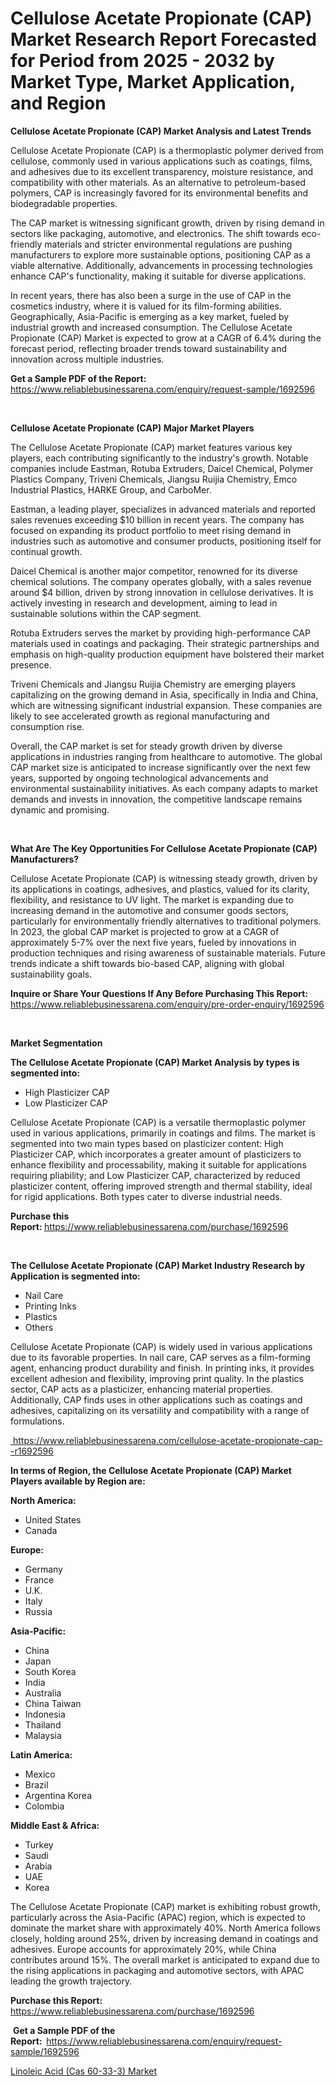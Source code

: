 <p><h1>Cellulose Acetate Propionate (CAP) Market Research Report Forecasted for Period from 2025 -  2032 by Market Type, Market Application, and Region</h1></p><p><strong>Cellulose Acetate Propionate (CAP) Market Analysis and Latest Trends</strong></p>
<p><p>Cellulose Acetate Propionate (CAP) is a thermoplastic polymer derived from cellulose, commonly used in various applications such as coatings, films, and adhesives due to its excellent transparency, moisture resistance, and compatibility with other materials. As an alternative to petroleum-based polymers, CAP is increasingly favored for its environmental benefits and biodegradable properties.</p><p>The CAP market is witnessing significant growth, driven by rising demand in sectors like packaging, automotive, and electronics. The shift towards eco-friendly materials and stricter environmental regulations are pushing manufacturers to explore more sustainable options, positioning CAP as a viable alternative. Additionally, advancements in processing technologies enhance CAP's functionality, making it suitable for diverse applications.</p><p>In recent years, there has also been a surge in the use of CAP in the cosmetics industry, where it is valued for its film-forming abilities. Geographically, Asia-Pacific is emerging as a key market, fueled by industrial growth and increased consumption. The Cellulose Acetate Propionate (CAP) Market is expected to grow at a CAGR of 6.4% during the forecast period, reflecting broader trends toward sustainability and innovation across multiple industries.</p></p>
<p><strong>Get a Sample PDF of the Report:&nbsp;</strong> <a href="https://www.reliablebusinessarena.com/enquiry/request-sample/1692596?utm_campaign=2532&utm_medium=2&utm_source=Github&utm_content=ia&utm_term=27032025&utm_id=cellulose-acetate-propionate-cap">https://www.reliablebusinessarena.com/enquiry/request-sample/1692596</a></p>
<p>&nbsp;</p>
<p><strong>Cellulose Acetate Propionate (CAP) Major Market Players</strong></p>
<p><p>The Cellulose Acetate Propionate (CAP) market features various key players, each contributing significantly to the industry's growth. Notable companies include Eastman, Rotuba Extruders, Daicel Chemical, Polymer Plastics Company, Triveni Chemicals, Jiangsu Ruijia Chemistry, Emco Industrial Plastics, HARKE Group, and CarboMer.</p><p>Eastman, a leading player, specializes in advanced materials and reported sales revenues exceeding $10 billion in recent years. The company has focused on expanding its product portfolio to meet rising demand in industries such as automotive and consumer products, positioning itself for continual growth.</p><p>Daicel Chemical is another major competitor, renowned for its diverse chemical solutions. The company operates globally, with a sales revenue around $4 billion, driven by strong innovation in cellulose derivatives. It is actively investing in research and development, aiming to lead in sustainable solutions within the CAP segment.</p><p>Rotuba Extruders serves the market by providing high-performance CAP materials used in coatings and packaging. Their strategic partnerships and emphasis on high-quality production equipment have bolstered their market presence.</p><p>Triveni Chemicals and Jiangsu Ruijia Chemistry are emerging players capitalizing on the growing demand in Asia, specifically in India and China, which are witnessing significant industrial expansion. These companies are likely to see accelerated growth as regional manufacturing and consumption rise.</p><p>Overall, the CAP market is set for steady growth driven by diverse applications in industries ranging from healthcare to automotive. The global CAP market size is anticipated to increase significantly over the next few years, supported by ongoing technological advancements and environmental sustainability initiatives. As each company adapts to market demands and invests in innovation, the competitive landscape remains dynamic and promising.</p></p>
<p>&nbsp;</p>
<p><strong>What Are The Key Opportunities For Cellulose Acetate Propionate (CAP) Manufacturers?</strong></p>
<p><p>Cellulose Acetate Propionate (CAP) is witnessing steady growth, driven by its applications in coatings, adhesives, and plastics, valued for its clarity, flexibility, and resistance to UV light. The market is expanding due to increasing demand in the automotive and consumer goods sectors, particularly for environmentally friendly alternatives to traditional polymers. In 2023, the global CAP market is projected to grow at a CAGR of approximately 5-7% over the next five years, fueled by innovations in production techniques and rising awareness of sustainable materials. Future trends indicate a shift towards bio-based CAP, aligning with global sustainability goals.</p></p>
<p><strong>Inquire or Share Your Questions If Any Before Purchasing This Report:</strong> <a href="https://www.reliablebusinessarena.com/enquiry/pre-order-enquiry/1692596?utm_campaign=2532&utm_medium=2&utm_source=Github&utm_content=ia&utm_term=27032025&utm_id=cellulose-acetate-propionate-cap">https://www.reliablebusinessarena.com/enquiry/pre-order-enquiry/1692596</a></p>
<p>&nbsp;</p>
<p><strong>Market Segmentation</strong></p>
<p><strong>The Cellulose Acetate Propionate (CAP) Market Analysis by types is segmented into:</strong></p>
<p><ul><li>High Plasticizer CAP</li><li>Low Plasticizer CAP</li></ul></p>
<p><p>Cellulose Acetate Propionate (CAP) is a versatile thermoplastic polymer used in various applications, primarily in coatings and films. The market is segmented into two main types based on plasticizer content: High Plasticizer CAP, which incorporates a greater amount of plasticizers to enhance flexibility and processability, making it suitable for applications requiring pliability; and Low Plasticizer CAP, characterized by reduced plasticizer content, offering improved strength and thermal stability, ideal for rigid applications. Both types cater to diverse industrial needs.</p></p>
<p><strong>Purchase this Report:&nbsp;</strong><a href="https://www.reliablebusinessarena.com/purchase/1692596?utm_campaign=2532&utm_medium=2&utm_source=Github&utm_content=ia&utm_term=27032025&utm_id=cellulose-acetate-propionate-cap">https://www.reliablebusinessarena.com/purchase/1692596</a></p>
<p>&nbsp;</p>
<p><strong>The Cellulose Acetate Propionate (CAP) Market Industry Research by Application is segmented into:</strong></p>
<p><ul><li>Nail Care</li><li>Printing Inks</li><li>Plastics</li><li>Others</li></ul></p>
<p><p>Cellulose Acetate Propionate (CAP) is widely used in various applications due to its favorable properties. In nail care, CAP serves as a film-forming agent, enhancing product durability and finish. In printing inks, it provides excellent adhesion and flexibility, improving print quality. In the plastics sector, CAP acts as a plasticizer, enhancing material properties. Additionally, CAP finds uses in other applications such as coatings and adhesives, capitalizing on its versatility and compatibility with a range of formulations.</p></p>
<p><a href="https://www.reliablebusinessarena.com/cellulose-acetate-propionate-cap--r1692596?utm_campaign=2532&utm_medium=2&utm_source=Github&utm_content=ia&utm_term=27032025&utm_id=cellulose-acetate-propionate-cap">&nbsp;https://www.reliablebusinessarena.com/cellulose-acetate-propionate-cap--r1692596</a></p>
<p><strong>In terms of Region, the Cellulose Acetate Propionate (CAP) Market Players available by Region are:</strong></p>
<p>
    <p> <strong> North America: </strong>
        <ul>
            <li>United States</li>
            <li>Canada</li>
        </ul>
        </p> 
    <p> <strong> Europe: </strong>
        <ul>
            <li>Germany</li>
            <li>France</li>
            <li>U.K.</li>
            <li>Italy</li>
            <li>Russia</li>
        </ul>
        </p> 
    <p> <strong> Asia-Pacific: </strong>
        <ul>
            <li>China</li>
            <li>Japan</li>
            <li>South Korea</li>
            <li>India</li>
            <li>Australia</li>
            <li>China Taiwan</li>
            <li>Indonesia</li>
            <li>Thailand</li>
            <li>Malaysia</li>
        </ul>
        </p> 
    <p> <strong> Latin America: </strong>
        <ul>
            <li>Mexico</li>
            <li>Brazil</li>
            <li>Argentina Korea</li>
            <li>Colombia</li>
        </ul>
        </p> 
    <p> <strong> Middle East & Africa: </strong>
        <ul>
            <li>Turkey</li>
            <li>Saudi</li>
            <li>Arabia</li>
            <li>UAE</li>
            <li>Korea</li>
        </ul>
    </p>
    </p>
<p><p>The Cellulose Acetate Propionate (CAP) market is exhibiting robust growth, particularly across the Asia-Pacific (APAC) region, which is expected to dominate the market share with approximately 40%. North America follows closely, holding around 25%, driven by increasing demand in coatings and adhesives. Europe accounts for approximately 20%, while China contributes around 15%. The overall market is anticipated to expand due to the rising applications in packaging and automotive sectors, with APAC leading the growth trajectory.</p></p>
<p><strong>Purchase this Report: </strong><a href="https://www.reliablebusinessarena.com/purchase/1692596?utm_campaign=2532&utm_medium=2&utm_source=Github&utm_content=ia&utm_term=27032025&utm_id=cellulose-acetate-propionate-cap">https://www.reliablebusinessarena.com/purchase/1692596</a></p>
<p>&nbsp;<strong>Get a Sample PDF of the Report:&nbsp;&nbsp;</strong><a href="https://www.reliablebusinessarena.com/enquiry/request-sample/1692596?utm_campaign=2532&utm_medium=2&utm_source=Github&utm_content=ia&utm_term=27032025&utm_id=cellulose-acetate-propionate-cap">https://www.reliablebusinessarena.com/enquiry/request-sample/1692596</a></p>
<p><strong></strong></p>
<p><p><a href="https://github.com/mayabungard8092/Market-Research-Report-List-1/blob/main/linoleic-acid-cas-60-33-3-market.md?utm_campaign=2532&utm_medium=2&utm_source=Github&utm_content=ia&utm_term=27032025&utm_id=cellulose-acetate-propionate-cap">Linoleic Acid (Cas 60-33-3) Market</a></p></p>